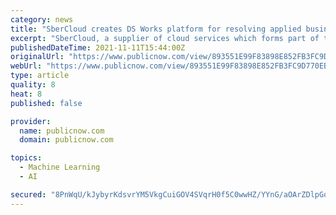 ```yaml
---
category: news
title: "SberCloud creates DS Works platform for resolving applied business tasks in machine learning"
excerpt: "SberCloud, a supplier of cloud services which forms part of the Sber ecosystem, has created a Data Science Works (DS Works) platform for resolving applied business tasks in the field of Machine Learning and for holding championships amongst data scientists."
publishedDateTime: 2021-11-11T15:44:00Z
originalUrl: "https://www.publicnow.com/view/893551E99F83898E852FB3FC9D770EB8F364D295"
webUrl: "https://www.publicnow.com/view/893551E99F83898E852FB3FC9D770EB8F364D295"
type: article
quality: 8
heat: 8
published: false

provider:
  name: publicnow.com
  domain: publicnow.com

topics:
  - Machine Learning
  - AI

secured: "8PnWqU/kJybyrKdsvrYM5VkgCuiGOV4SVqrH0f5C0wwHZ/YYnG/aOArZDlpGoFJcoVv3m+uam3khDPs25n3uDreY7OJCM/bynlRRSS5ev54WOemt4s4VZ2MZaza9WZJOSyCJCECoEU56RP36y4bloknUv5T3GekGmB4sIjxOJv2WgBX5OcgthhzNWpCErwL7oy4EHdqC9rKcKPJexoTZNxSH2oU9aLzRuHmZmReSGRDZgu9sRhhAkh8JoUvSEga2GIkRpM2qyS0mepCbIBUB1e6/MMYKYa6XhF7O8gzYmjxtIypaxYcDAi4oZ1hYaIzConbEzeNyWuD91T0bHHDm27UpHbZXNZSOqIQIoq44GE8=;5hdj5LJmQwVUFgazcF4u8Q=="
---
```


